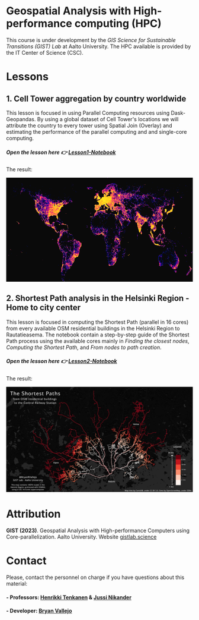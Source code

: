# Geospatial Analysis with High-performance computing (HPC)

This course is under development by the *GIS Science for Sustainable Transitions (GIST) Lab* at Aalto University. The HPC available is provided by the IT Center of Science (CSC). 

# Lessons

## 1. Cell Tower aggregation by country worldwide
This lesson is focused in using Parallel Computing resources using Dask-Geopandas.
By using a global dataset of Cell Tower's locations we will attribute the country to every tower using Spatial Join (Overlay) and estimating the performance of the parallel computing and and single-core computing.

##### Open the lesson here 👉 [Lesson1-Notebook](source/lessons/L1/01_CellularTowers-Parallelization.ipynb)

The result:

![map1](source/lessons/L1/img/map-celltowers.png)

## 2. Shortest Path analysis in the Helsinki Region - Home to city center
This lesson is focused in computing the Shortest Path (parallel in 16 cores) from every available OSM residential buildings in the Helsinki Region to Rautatieasema. The notebook contain a step-by-step guide of the Shortest Path process using the available cores mainly in *Finding the closest nodes*, *Computing the Shortest Path*, and *From nodes to path creation*.

##### Open the lesson here 👉 [Lesson2-Notebook](source/lessons/L2/02_ShortestPath-Parallelization.ipynb)

The result:

![map2](source/lessons/L2/img/GeoHPC-map1.png)

# Attribution

**GIST (2023)**. Geospatial Analysis with High-performance Computers using Core-parallelization. Aalto University. Website [gistlab.science](gistlab.science)

# Contact
Please, contact the personnel on charge if you have questions about this material:

#### - Professors: [Henrikki Tenkanen](https://gistlab.science/rushmore_teams/henrikki-tenkanen/) & [Jussi Nikander](https://gistlab.science/rushmore_teams/jussi-nikander/)

#### - Developer: [Bryan Vallejo](https://gistlab.science/rushmore_teams/msc-bryan-vallejo/)